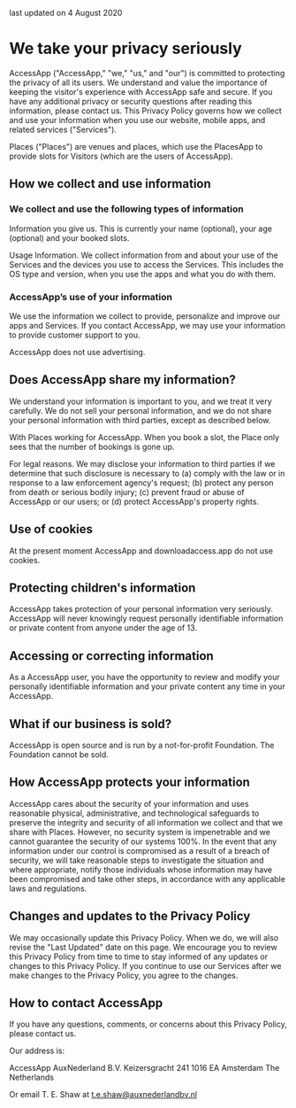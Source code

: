 last updated on 4 August 2020

# We take your privacy seriously

AccessApp ("AccessApp," "we," "us," and "our") is committed to protecting the privacy of all its users. We understand and value the importance of keeping the visitor's experience with AccessApp safe and secure. If you have any additional privacy or security questions after reading this information, please contact us. This Privacy Policy governs how we collect and use your information when you use our website, mobile apps, and related services ("Services").

Places ("Places") are venues and places, which use the PlacesApp to provide slots for Visitors (which are the users of AccessApp).

## How we collect and use information

### We collect and use the following types of information

Information you give us. This is currently your name (optional), your age (optional) and your booked slots.

Usage Information. We collect information from and about your use of the Services and the devices you use to access the Services. This includes the OS type and version, when you use the apps and what you do with them.

### AccessApp’s use of your information

We use the information we collect to provide, personalize and improve our apps and Services. If you contact AccessApp, we may use your information to provide customer support to you.

AccessApp does not use advertising.

## Does AccessApp share my information?

We understand your information is important to you, and we treat it very carefully. We do not sell your personal information, and we do not share your personal information with third parties, except as described below.

With Places working for AccessApp. When you book a slot, the Place only sees that the number of bookings is gone up.

For legal reasons. We may disclose your information to third parties if we determine that such disclosure is necessary to (a) comply with the law or in response to a law enforcement agency's request; (b) protect any person from death or serious bodily injury; (c) prevent fraud or abuse of AccessApp or our users; or (d) protect AccessApp's property rights.

## Use of cookies

At the present moment AccessApp and downloadaccess.app do not use cookies.

## Protecting children's information

AccessApp takes protection of your personal information very seriously. AccessApp will never knowingly request personally identifiable information or private content from anyone under the age of 13.

## Accessing or correcting information

As a AccessApp user, you have the opportunity to review and modify your personally identifiable information and your private content any time in your AccessApp.

## What if our business is sold?

AccessApp is open source and is run by a not-for-profit Foundation. The Foundation cannot be sold.

## How AccessApp protects your information

AccessApp cares about the security of your information and uses reasonable physical, administrative, and technological safeguards to preserve the integrity and security of all information we collect and that we share with Places. However, no security system is impenetrable and we cannot guarantee the security of our systems 100%. In the event that any information under our control is compromised as a result of a breach of security, we will take reasonable steps to investigate the situation and where appropriate, notify those individuals whose information may have been compromised and take other steps, in accordance with any applicable laws and regulations.

## Changes and updates to the Privacy Policy

We may occasionally update this Privacy Policy. When we do, we will also revise the "Last Updated" date on this page. We encourage you to review this Privacy Policy from time to time to stay informed of any updates or changes to this Privacy Policy. If you continue to use our Services after we make changes to the Privacy Policy, you agree to the changes.

## How to contact AccessApp

If you have any questions, comments, or concerns about this Privacy Policy, please contact us.

Our address is:

AccessApp
AuxNederland B.V.
Keizersgracht 241
1016 EA Amsterdam
The Netherlands

Or email T. E. Shaw at t.e.shaw@auxnederlandbv.nl
